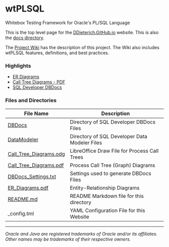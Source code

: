 # wtPLSQL
Whitebox Testing Framework for Oracle's PL/SQL Language

This is the top level page for the [DDieterich.GitHub.io](https://ddieterich.github.io/wtPLSQL) website. This is also the [docs directory](https://github.com/DDieterich/wtPLSQL/tree/master/docs).

The [Project Wiki](https://github.com/DDieterich/wtPLSQL/wiki) has the description of this project.  The Wiki also includes wtPLSQL features, definitions, and best practices.

### Highlights

* [ER Diagrams](ER_Diagrams.pdf)
* [Call Tree Diagrams - PDF](Call_Tree_Diagrams.pdf)
* [SQL Developer DBDocs](DBDocs/index.html)


### Files and Directories

File Name                | Description
------------------------ |------------
[DBDocs](https://github.com/DDieterich/wtPLSQL/tree/master/docs/DBDocs) | Directory of SQL Developer DBDocs Files
[DataModeler](https://github.com/DDieterich/wtPLSQL/tree/master/docs/DataModeler) | Directory of SQL Developer Data Modeler Files
[Call_Tree_Diagrams.odg](https://github.com/DDieterich/wtPLSQL/tree/master/docs/Call_Tree_Diagrams.odg) | LibreOffice Draw File for Process Call Trees
[Call_Tree_Diagrams.pdf](https://github.com/DDieterich/wtPLSQL/tree/master/docs/Call_Tree_Diagrams.pdf) | Process Call Tree (Graph) Diagrams
[DBDocs_Settings.txt](https://github.com/DDieterich/wtPLSQL/tree/master/docs/DBDocs_Settings.txt) | Settings used to generate DBDocs Files
[ER_Diagrams.pdf](https://github.com/DDieterich/wtPLSQL/tree/master/docs/ER_Diagrams.pdf) | Entity-Relationship Diagrams
[README.md](https://github.com/DDieterich/wtPLSQL/tree/master/docs/README.md) | README Markdown file for this directory
_config.tml | YAML Configuration File for this Website

---

_Oracle and Java are registered trademarks of Oracle and/or its affiliates. Other names may be trademarks of their respective owners._
